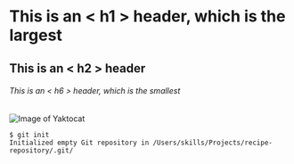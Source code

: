 # This is an < h1 > header, which is the largest
## This is an < h2 > header
###### This is an < h6 > header, which is the smallest

![Image of Yaktocat](https://octodex.github.com/images/yaktocat.png)

```
$ git init
Initialized empty Git repository in /Users/skills/Projects/recipe-repository/.git/
```
